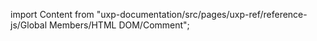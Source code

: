 
import Content from "uxp-documentation/src/pages/uxp-ref/reference-js/Global Members/HTML DOM/Comment";

<Content query="product=xd"/>
